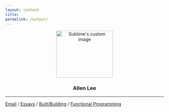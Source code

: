 ```yaml
---
layout: content
title: 
permalink: /output/
---
```


<p align="center">
  <img width="180" height="150" src="https://i.imgur.com/sZ5A4QG.png" alt="Sublime's custom image"/>
</p>


<center><h3>Allen Lee</h3></center>




---

[Email](mailto:allenleein@gmail.com) / [Essays](https://allenleein.github.io/brains/) / [Built/Building](https://allenleein.github.io/brains/projects/) / [Functional Programming](https://allenleein.github.io/brains/fp/)